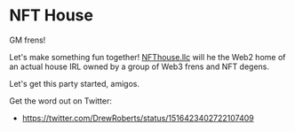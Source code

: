 # NFT House

GM frens!

Let's make something fun together! [NFThouse.llc](https://nfthouse.llc) will he the Web2 home of an actual house IRL owned by a group of Web3 frens and NFT degens.

Let's get this party started, amigos.

Get the word out on Twitter:

- https://twitter.com/DrewRoberts/status/1516423402722107409
